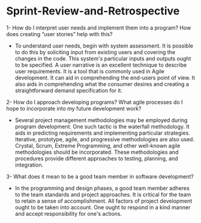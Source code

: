 # Sprint-Review-and-Retrospective

1- How do I interpret user needs and implement them into a program? How does creating “user stories” help with this?
- To understand user needs, begin with system assessment. It is possible to do this by soliciting input from existing users and covering the changes in the code. This system's particular inputs and outputs ought to be specified. A user narrative is an excellent technique to describe user requirements. It is a tool that is commonly used in Agile development. It can aid in comprehending the end-users point of view. It also aids in comprehending what the consumer desires and creating a straightforward demand specification for it.

2- How do I approach developing programs? What agile processes do I hope to incorporate into my future development work?
- Several project management methodologies may be employed during program development. One such tactic is the waterfall methodology. It aids in predicting requirements and implementing particular strategies. Iterative, prototype, agile, and progressive methodologies are also used. Crystal, Scrum, Extreme Programming, and other well-known agile methodologies should be incorporated. These methodologies and procedures provide different approaches to testing, planning, and integration.

3- What does it mean to be a good team member in software development?
- In the programming and design phases, a good team member adheres to the team standards and project approaches. It is critical for the team to retain a sense of accomplishment. All factors of project development ought to be taken into account. One ought to respond in a kind manner and accept responsibility for one's actions.
